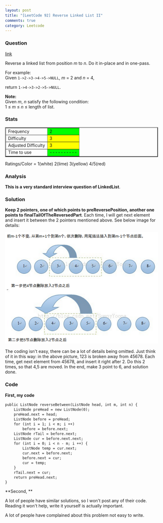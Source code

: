 ```yaml
---
layout: post
title: "[LeetCode 92] Reverse Linked List II"
comments: true
category: Leetcode
---
```


### Question

[link](https://oj.leetcode.com/problems/reverse-linked-list-ii/)

<div class="question-content">
            <p></p><p>
Reverse a linked list from position <i>m</i> to <i>n</i>. Do it in-place and in one-pass.
</p>

<p>
For example:<br>
Given <code>1-&gt;2-&gt;3-&gt;4-&gt;5-&gt;NULL</code>, <i>m</i> = 2 and <i>n</i> = 4,
</p>
<p>
return <code>1-&gt;4-&gt;3-&gt;2-&gt;5-&gt;NULL</code>.
</p>
<p>
<b>Note:</b><br>
Given <i>m</i>, <i>n</i> satisfy the following condition:<br>
1 ≤ <i>m</i> ≤ <i>n</i> ≤ length of list.
</p><p></p>
          </div>

### Stats

<table border="2">
	<tr>
		<td>Frequency</td>
		<td bgcolor="lime">2</td>
	</tr>
	<tr>
		<td>Difficulty</td>
		<td bgcolor="yellow">3</td>
	</tr>
	<tr>
		<td>Adjusted Difficulty</td>
		<td bgcolor="yellow">3</td>
	</tr>
	<tr>
		<td>Time to use</td>
		<td bgcolor="lime">----------</td>
	</tr>
</table>

Ratings/Color = 1(white) 2(lime) 3(yellow) 4/5(red)

### Analysis

**This is a very standard interview question of LinkedList**.

### Solution

**Keep 2 pointers, one of which points to preReversePosition, another one points to finalTailOfTheReversedPart**. Each time, I will get next element and insert it between the 2 pointers mentioned above. See below image for details:

![](/images/reverse-linked-list-ii.png)

The coding isn't easy, there can be a lot of details being omitted. Just think of it in this way: in the above picture, 123 is broken away from 45678. Each time, get next element from 45678, and insert it right after 2. Do this 2 times, so that 4,5 are moved. In the end, make 3 point to 6, and solution done.

### Code

**First, my code**

    public ListNode reverseBetween(ListNode head, int m, int n) {
        ListNode preHead = new ListNode(0);
        preHead.next = head;
        ListNode before = preHead;
        for (int i = 1; i < m; i ++)
            before = before.next;
        ListNode rTail = before.next;
        ListNode cur = before.next.next;
        for (int i = 0; i < n - m; i ++) {
            ListNode temp = cur.next;
            cur.next = before.next;
            before.next = cur;
            cur = temp;
        }
        rTail.next = cur;
        return preHead.next;
    }

**Second, **

A lot of people have similar solutions, so I won't post any of their code. Reading it won't help, write it yourself is actually important.

A lot of people have complained about this problem not easy to write.
